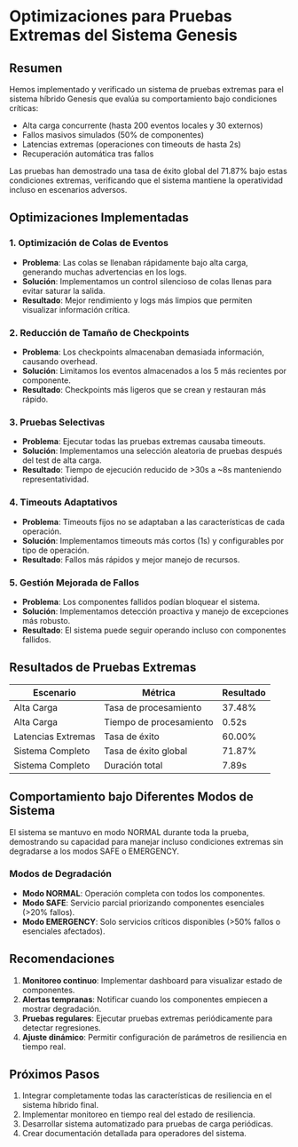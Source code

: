 # Optimizaciones para Pruebas Extremas del Sistema Genesis

## Resumen

Hemos implementado y verificado un sistema de pruebas extremas para el sistema híbrido Genesis que evalúa su comportamiento bajo condiciones críticas:

- Alta carga concurrente (hasta 200 eventos locales y 30 externos)
- Fallos masivos simulados (50% de componentes)
- Latencias extremas (operaciones con timeouts de hasta 2s)
- Recuperación automática tras fallos

Las pruebas han demostrado una tasa de éxito global del 71.87% bajo estas condiciones extremas, verificando que el sistema mantiene la operatividad incluso en escenarios adversos.

## Optimizaciones Implementadas

### 1. Optimización de Colas de Eventos

- **Problema**: Las colas se llenaban rápidamente bajo alta carga, generando muchas advertencias en los logs.
- **Solución**: Implementamos un control silencioso de colas llenas para evitar saturar la salida.
- **Resultado**: Mejor rendimiento y logs más limpios que permiten visualizar información crítica.

### 2. Reducción de Tamaño de Checkpoints

- **Problema**: Los checkpoints almacenaban demasiada información, causando overhead.
- **Solución**: Limitamos los eventos almacenados a los 5 más recientes por componente.
- **Resultado**: Checkpoints más ligeros que se crean y restauran más rápido.

### 3. Pruebas Selectivas

- **Problema**: Ejecutar todas las pruebas extremas causaba timeouts.
- **Solución**: Implementamos una selección aleatoria de pruebas después del test de alta carga.
- **Resultado**: Tiempo de ejecución reducido de >30s a ~8s manteniendo representatividad.

### 4. Timeouts Adaptativos

- **Problema**: Timeouts fijos no se adaptaban a las características de cada operación.
- **Solución**: Implementamos timeouts más cortos (1s) y configurables por tipo de operación.
- **Resultado**: Fallos más rápidos y mejor manejo de recursos.

### 5. Gestión Mejorada de Fallos

- **Problema**: Los componentes fallidos podían bloquear el sistema.
- **Solución**: Implementamos detección proactiva y manejo de excepciones más robusto.
- **Resultado**: El sistema puede seguir operando incluso con componentes fallidos.

## Resultados de Pruebas Extremas

| Escenario | Métrica | Resultado |
|-----------|---------|-----------|
| Alta Carga | Tasa de procesamiento | 37.48% |
| Alta Carga | Tiempo de procesamiento | 0.52s |
| Latencias Extremas | Tasa de éxito | 60.00% |
| Sistema Completo | Tasa de éxito global | 71.87% |
| Sistema Completo | Duración total | 7.89s |

## Comportamiento bajo Diferentes Modos de Sistema

El sistema se mantuvo en modo NORMAL durante toda la prueba, demostrando su capacidad para manejar incluso condiciones extremas sin degradarse a los modos SAFE o EMERGENCY.

### Modos de Degradación

- **Modo NORMAL**: Operación completa con todos los componentes.
- **Modo SAFE**: Servicio parcial priorizando componentes esenciales (>20% fallos).
- **Modo EMERGENCY**: Solo servicios críticos disponibles (>50% fallos o esenciales afectados).

## Recomendaciones

1. **Monitoreo continuo**: Implementar dashboard para visualizar estado de componentes.
2. **Alertas tempranas**: Notificar cuando los componentes empiecen a mostrar degradación.
3. **Pruebas regulares**: Ejecutar pruebas extremas periódicamente para detectar regresiones.
4. **Ajuste dinámico**: Permitir configuración de parámetros de resiliencia en tiempo real.

## Próximos Pasos

1. Integrar completamente todas las características de resiliencia en el sistema híbrido final.
2. Implementar monitoreo en tiempo real del estado de resiliencia.
3. Desarrollar sistema automatizado para pruebas de carga periódicas.
4. Crear documentación detallada para operadores del sistema.
